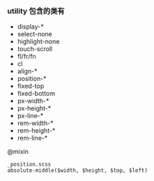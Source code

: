 ### utility 包含的类有

+ display-*
+ select-none
+ highlight-none
+ touch-scroll
+ fl/fr/fn
+ cl
+ align-*
+ position-*
+ fixed-top
+ fixed-bottom
+ px-width-*
+ px-height-*
+ px-line-*
+ rem-width-*
+ rem-height-*
+ rem-line-*

@mixin

```
_position.scss
absolute-middle($width, $height, $top, $left)
```